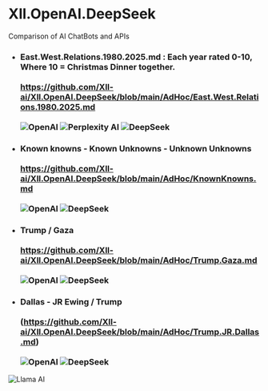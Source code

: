 # Xll.OpenAI.DeepSeek
Comparison of AI ChatBots and APIs

- ### East.West.Relations.1980.2025.md : Each year rated 0-10, Where 10 = Christmas Dinner together.<br><br> https://github.com/Xll-ai/Xll.OpenAI.DeepSeek/blob/main/AdHoc/East.West.Relations.1980.2025.md<br> <br>![OpenAI](https://img.shields.io/badge/OpenAI-4B0082?style=for-the-badge&logo=openai&logoColor=white) ![Perplexity AI](https://img.shields.io/badge/Perplexity%20AI-FF8C00?style=for-the-badge&logo=perplexity&logoColor=white) ![DeepSeek](https://img.shields.io/badge/DeepSeek-1E90FF?style=for-the-badge&logo=deepseek&logoColor=white)


- ### Known knowns - Known Unknowns - Unknown Unknowns <br><br> https://github.com/Xll-ai/Xll.OpenAI.DeepSeek/blob/main/AdHoc/KnownKnowns.md <br><br>![OpenAI](https://img.shields.io/badge/OpenAI-4B0082?style=for-the-badge&logo=openai&logoColor=white) ![DeepSeek](https://img.shields.io/badge/DeepSeek-1E90FF?style=for-the-badge&logo=deepseek&logoColor=white)

- ### Trump / Gaza <br><br> https://github.com/Xll-ai/Xll.OpenAI.DeepSeek/blob/main/AdHoc/Trump.Gaza.md <br><br> ![OpenAI](https://img.shields.io/badge/OpenAI-4B0082?style=for-the-badge&logo=openai&logoColor=white)   ![DeepSeek](https://img.shields.io/badge/DeepSeek-1E90FF?style=for-the-badge&logo=deepseek&logoColor=white)


- ### Dallas - JR Ewing / Trump <br><br> (https://github.com/Xll-ai/Xll.OpenAI.DeepSeek/blob/main/AdHoc/Trump.JR.Dallas.md)<br><br>![OpenAI](https://img.shields.io/badge/OpenAI-4B0082?style=for-the-badge&logo=openai&logoColor=white) ![DeepSeek](https://img.shields.io/badge/DeepSeek-1E90FF?style=for-the-badge&logo=deepseek&logoColor=white)




![Llama AI](https://img.shields.io/badge/Llama%20AI-39FF14?style=for-the-badge&logo=meta&logoColor=black)
